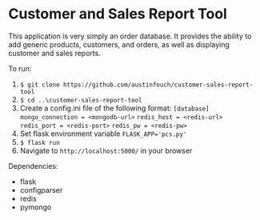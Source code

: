 # Customer and Sales Report Tool
This application is very simply an order database. It provides the ability to add generic products, customers, and orders, as well as displaying customer and sales reports.

To run:
  1. `$ git clone https://github.com/austinfouch/customer-sales-report-tool`
  2. `$ cd ..\customer-sales-report-tool`
  3. Create a config.ini file of the following format:
    `[database]`
    `mongo_connection = <mongodb-url>`
    `redis_host = <redis-url>`
    `redis_port = <redis-port>`
    `redis_pw = <redis-pw>`
  3. Set flask environment variable `FLASK_APP='pcs.py'`
  4. `$ flask run`
  5. Navigate to `http://localhost:5000/` in your browser
  
Dependencies:
  - flask
  - configparser
  - redis
  - pymongo
